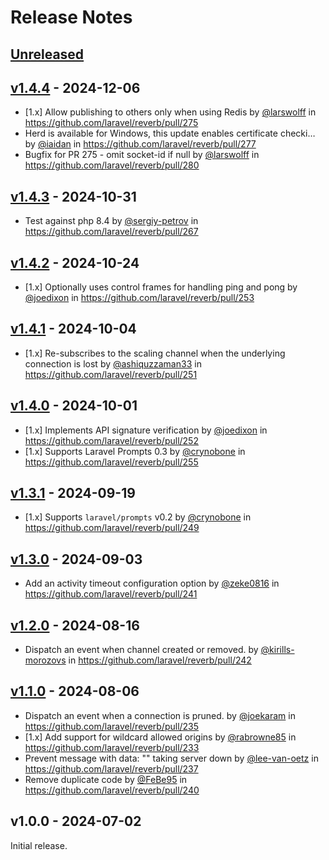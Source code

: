 # Release Notes

## [Unreleased](https://github.com/laravel/reverb/compare/v1.4.4...main)

## [v1.4.4](https://github.com/laravel/reverb/compare/v1.4.3...v1.4.4) - 2024-12-06

* [1.x] Allow publishing to others only when using Redis by [@larswolff](https://github.com/larswolff) in https://github.com/laravel/reverb/pull/275
* Herd is available for Windows, this update enables certificate checki… by [@iaidan](https://github.com/iaidan) in https://github.com/laravel/reverb/pull/277
* Bugfix for PR 275 - omit socket-id if null by [@larswolff](https://github.com/larswolff) in https://github.com/laravel/reverb/pull/280

## [v1.4.3](https://github.com/laravel/reverb/compare/v1.4.2...v1.4.3) - 2024-10-31

* Test against php 8.4 by [@sergiy-petrov](https://github.com/sergiy-petrov) in https://github.com/laravel/reverb/pull/267

## [v1.4.2](https://github.com/laravel/reverb/compare/v1.4.1...v1.4.2) - 2024-10-24

* [1.x] Optionally uses control frames for handling ping and pong by [@joedixon](https://github.com/joedixon) in https://github.com/laravel/reverb/pull/253

## [v1.4.1](https://github.com/laravel/reverb/compare/v1.4.0...v1.4.1) - 2024-10-04

* [1.x] Re-subscribes to the scaling channel when the underlying connection is lost by [@ashiquzzaman33](https://github.com/ashiquzzaman33) in https://github.com/laravel/reverb/pull/251

## [v1.4.0](https://github.com/laravel/reverb/compare/v1.3.1...v1.4.0) - 2024-10-01

* [1.x] Implements API signature verification by [@joedixon](https://github.com/joedixon) in https://github.com/laravel/reverb/pull/252
* [1.x] Supports Laravel Prompts 0.3 by [@crynobone](https://github.com/crynobone) in https://github.com/laravel/reverb/pull/255

## [v1.3.1](https://github.com/laravel/reverb/compare/v1.3.0...v1.3.1) - 2024-09-19

* [1.x] Supports `laravel/prompts` v0.2 by [@crynobone](https://github.com/crynobone) in https://github.com/laravel/reverb/pull/249

## [v1.3.0](https://github.com/laravel/reverb/compare/v1.2.0...v1.3.0) - 2024-09-03

* Add an activity timeout configuration option by [@zeke0816](https://github.com/zeke0816) in https://github.com/laravel/reverb/pull/241

## [v1.2.0](https://github.com/laravel/reverb/compare/v1.1.0...v1.2.0) - 2024-08-16

* Dispatch an event when channel created or removed. by [@kirills-morozovs](https://github.com/kirills-morozovs) in https://github.com/laravel/reverb/pull/242

## [v1.1.0](https://github.com/laravel/reverb/compare/v1.0.0...v1.1.0) - 2024-08-06

* Dispatch an event when a connection is pruned. by [@joekaram](https://github.com/joekaram) in https://github.com/laravel/reverb/pull/235
* [1.x] Add support for wildcard allowed origins by [@rabrowne85](https://github.com/rabrowne85) in https://github.com/laravel/reverb/pull/233
* Prevent message with data: "" taking server down by [@lee-van-oetz](https://github.com/lee-van-oetz) in https://github.com/laravel/reverb/pull/237
* Remove duplicate code by [@FeBe95](https://github.com/FeBe95) in https://github.com/laravel/reverb/pull/240

## v1.0.0 - 2024-07-02

Initial release.
